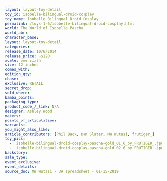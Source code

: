 ```yaml
---
layout: layout-toy-detail 
toy_id: isobelle-bilingual-droid-cosplay
toy_name: Isobelle Bilingual Droid Cosplay
permalink: /toys-1-6/isobelle-bilingual-droid-cosplay.html
world: The World of Isobelle Pascha
world_abr: 
character_base: 
layout: layout-toy-detail
categories: 
release_date: 10/6/2014
release_price: ~$120
scale: one sixth
size: 12 inches
comes_with: 
edition_qty: 
chase: 
exclusive: RETAIL
secret_drop: 
sold_where: 
bamba_points: 
packaging_type: 
product_code_/_link: N/A
designer: Ashley Wood
makers: 
points_of_articulation: 
variants: 
you_might_also_like: 
article_contributors: [Phil Back, Don Slater, MW Wutasi, frutiger_]
toy_pics: 
  -  isobelle-bilingual-droid-cosplay-pascha-gold_01_6_by_FRUTIGER_.jpg
  -  isobelle-bilingual-droid-cosplay-pascha-gold_02_6_by_FRUTIGER_.jpg
backstory: 
sale_type: 
event_exclusive: 
event_details: 
source_doc: MW Wutasi - 3A spreadsheet - 01-15-2019
---
```

